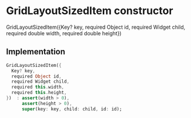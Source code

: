 


# GridLayoutSizedItem constructor







GridLayoutSizedItem({Key? key, required Object id, required Widget child, required double width, required double height})





## Implementation

```dart
GridLayoutSizedItem({
  Key? key,
  required Object id,
  required Widget child,
  required this.width,
  required this.height,
})  : assert(width > 0),
      assert(height > 0),
      super(key: key, child: child, id: id);
```







